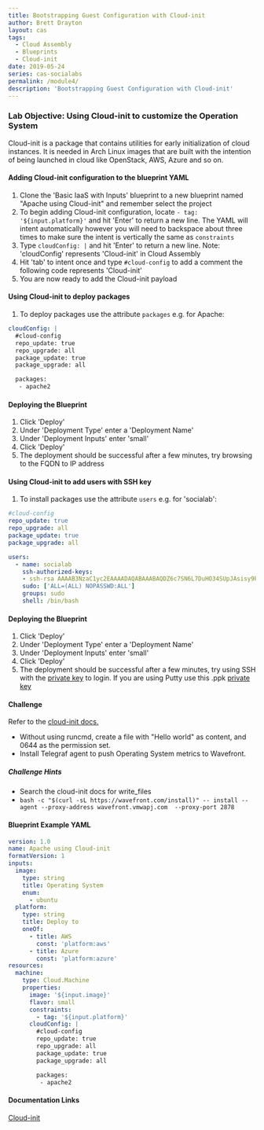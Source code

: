 ```yaml
---
title: Bootstrapping Guest Configuration with Cloud-init
author: Brett Drayton
layout: cas
tags:
  - Cloud Assembly
  - Blueprints
  - Cloud-init
date: 2019-05-24
series: cas-socialabs
permalink: /module4/
description: 'Bootstrapping Guest Configuration with Cloud-init'
---
```


### Lab Objective: Using Cloud-init to customize the Operation System
Cloud-init is a package that contains utilities for early initialization of cloud instances. It is needed in Arch Linux images that are built with the intention of being launched in cloud like OpenStack, AWS, Azure and so on.

#### Adding Cloud-init configuration to the blueprint YAML
1.  Clone the 'Basic IaaS with Inputs' blueprint to a new blueprint named "Apache using Cloud-init" and remember select the project
2.  To begin adding Cloud-init configuration, locate `- tag: '${input.platform}'` and hit 'Enter' to return a new line. The YAML will intent automatically however you will need to backspace about three times to make sure the intent is vertically the same as `constraints`
3.  Type `cloudConfig: |` and hit 'Enter' to return a new line. Note: 'cloudConfig' represents 'Cloud-init' in Cloud Assembly
4.  Hit 'tab' to intent once and type `#cloud-config` to add a comment the following code represents 'Cloud-init'
5.  You are now ready to add the Cloud-init payload

#### Using Cloud-init to deploy packages
1.  To deploy packages use the attribute `packages` e.g. for Apache:

```yaml
cloudConfig: |
  #cloud-config
  repo_update: true
  repo_upgrade: all
  package_update: true
  package_upgrade: all

  packages:
   - apache2
```

#### Deploying the Blueprint
1.  Click 'Deploy'
2.  Under 'Deployment Type' enter a 'Deployment Name'
3.  Under 'Deployment Inputs' enter 'small'
4.  Click 'Deploy'
5.  The deployment should be successful after a few minutes, try browsing to the FQDN to IP address

#### Using Cloud-init to add users with SSH key
1.  To install packages use the attribute `users` e.g. for 'socialab':
```yaml
#cloud-config
repo_update: true
repo_upgrade: all
package_update: true
package_upgrade: all

users:
  - name: socialab
    ssh-authorized-keys:
    - ssh-rsa AAAAB3NzaC1yc2EAAAADAQABAAABAQDZ6c7SN6L7DuHO34SUpJAsisy9PJ1TkhiHCuJt3VzKOF0kZPrvDdV7pwU14pFR4jOopcH9Ukajc/BSGiuXuuh4wISKu/p22fH7uzThHav15YCONsgH3FNXCB3UIxkMU+RUOABMrplakoAHrNc2RDaEspwmyGbns6WI6RlNcILr//U6TdXKoht4k6x5S5FKe7GiDBXMePQwfknqWAroVZQiRSCXe0kYAz+Gh518U9IX0BeV5tjxL05QGp7HMCnggTCLA/bGc6rjK97Ujcjcs7MJU8LX0zEYxQeI/uCQzhKFvR3c1MKefjndxYNk6qSOTHyO1uj4/K0SHF62on2dpjZf
    sudo: ['ALL=(ALL) NOPASSWD:ALL']
    groups: sudo
    shell: /bin/bash
```

#### Deploying the Blueprint
1.  Click 'Deploy'
2.  Under 'Deployment Type' enter a 'Deployment Name'
3.  Under 'Deployment Inputs' enter 'small'
4.  Click 'Deploy'
5.  The deployment should be successful after a few minutes, try using SSH with the [private key](https://www.dropbox.com/s/7ys9ad3ud57xrj9/socialab_id_rsa.pem?dl=1) to login. If you are using Putty use this .ppk [private key](https://www.dropbox.com/s/5ppz4xytxrnd3zt/socialab_id_rsa.ppk?dl=1)

#### Challenge
Refer to the [cloud-init docs.](https://cloudinit.readthedocs.io/en/latest/)
- Without using runcmd, create a file with "Hello world" as content, and 0644 as the permission set.
- Install Telegraf agent to push Operating System metrics to Wavefront.


##### Challenge Hints
- Search the cloud-init docs for write_files
- `bash -c "$(curl -sL https://wavefront.com/install)" -- install --agent --proxy-address wavefront.vmwapj.com  --proxy-port 2878`

#### Blueprint Example YAML
```yaml
version: 1.0
name: Apache using Cloud-init
formatVersion: 1
inputs:
  image:
    type: string
    title: Operating System
    enum:
      - ubuntu
  platform:
    type: string
    title: Deploy to
    oneOf:
      - title: AWS
        const: 'platform:aws'
      - title: Azure
        const: 'platform:azure'
resources:
  machine:
    type: Cloud.Machine
    properties:
      image: '${input.image}'
      flavor: small
      constraints:
        - tag: '${input.platform}'
      cloudConfig: |
        #cloud-config
        repo_update: true
        repo_upgrade: all
        package_update: true
        package_upgrade: all

        packages:
         - apache2
```

#### Documentation Links
[Cloud-init](https://cloudinit.readthedocs.io/en/latest/)
